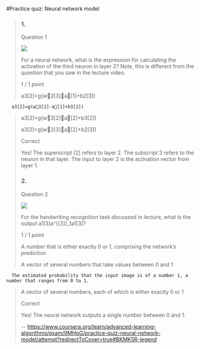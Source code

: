 #Practice quiz: Neural network model
> ### 1.
> 
> Question 1
> 
> ![](https://d3c33hcgiwev3.cloudfront.net/imageAssetProxy.v1/5f7ddfc8-51f8-4824-8be3-b9710fa4f466image3.png?expiry=1658707200000&hmac=RXd0ytYKhyUQoAZtZdjsqG3KtFeJBx3-EqfmWl_7BZw)
> 
> For a neural network, what is the expression for calculating the activation of the third neuron in layer 2? Note, this is different from the question that you saw in the lecture video.
> 
> 1 / 1 point
> 
>  a3[2]=g(w⃗2[3]⋅a⃗[1]+b2[3])
> 

      a3[2]=g(w⃗3[2]⋅a⃗[1]+b3[2])
> 
>  a3[2]=g(w⃗3[2]⋅a⃗[2]+b3[2])
> 
>  a3[2]=g(w⃗2[3]⋅a⃗[2]+b2[3])
> 
> Correct
> 
> Yes! The superscript [2] refers to layer 2\. The subscript 3 refers to the neuron in that layer. The input to layer 2 is the activation vector from layer 1.
> 
> ### 2.
> 
> Question 2
> 
> ![](https://d3c33hcgiwev3.cloudfront.net/imageAssetProxy.v1/5f7ddfc8-51f8-4824-8be3-b9710fa4f466image4.png?expiry=1658707200000&hmac=9KpYvIJhAzAWoDWHGSt1AG6L7LbiM9lsgB2Jdv0MnGk)
> 
> For the handwriting recognition task discussed in lecture, what is the output a1[3]a^{[3]}_1a1[3]​?
> 
> 1 / 1 point
> 
>  A number that is either exactly 0 or 1, comprising the network’s prediction 
> 
>  A vector of several numbers that take values between 0 and 1 
> 

      The estimated probability that the input image is of a number 1, a number that ranges from 0 to 1. 
> 
>  A vector of several numbers, each of which is either exactly 0 or 1 
> 
> Correct
> 
> Yes! The neural network outputs a single number between 0 and 1.
>
> -- https://www.coursera.org/learn/advanced-learning-algorithms/exam/9MHpG/practice-quiz-neural-network-model/attempt?redirectToCover=true#BKMK5R-legend
